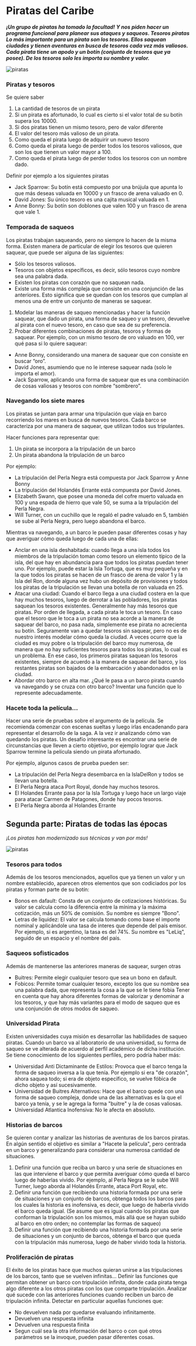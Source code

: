 # Piratas del Caribe

_**¡Un grupo de piratas ha tomado la facultad! Y nos piden hacer un programa funcional para planear sus ataques y saqueos.
Tesoros piratas
Lo más importante para un pirata son los tesoros. Ellos saquean ciudades y tienen aventuras en busca de tesoros cada vez más valiosos.
Cada pirata tiene un apodo y un botín (conjunto de tesoros que ya posee). De los tesoros solo les importa su nombre y valor.**_

![piratas](piratas1.jpg)

### Piratas y tesoros
Se quiere saber
1. La cantidad de tesoros de un pirata
2. Si un pirata es afortunado, lo cual es cierto si el valor total de su botín supera los 10000.
3. Si dos piratas tienen un mismo tesoro, pero de valor diferente
4. El valor del tesoro más valioso de un pirata.
5. Como queda el pirata luego de adquirir un nuevo tesoro
6. Como queda el pirata luego de perder todos los tesoros valiosos, que son los que tienen un valor mayor a 100.
7. Como queda el pirata luego de perder todos los tesoros con un nombre dado.

Definir por ejemplo a los siguientes piratas
* Jack Sparrow: Su botín está compuesto por una brújula que apunta lo que más deseas valuada en 10000 y un frasco de arena valuado en 0.
* David Jones: Su único tesoro es una cajita musical valuada en 1.
* Anne Bonny: Su botín son doblones que valen 100 y un frasco de arena que vale 1.

### Temporada de saqueos
Los piratas trabajan saqueando, pero no siempre lo hacen de la misma forma. Existen manera de particular de elegir los tesoros que quieren saquear, que puede ser alguna de las siguientes:
* Sólo los tesoros valiosos.
* Tesoros con objetos específicos, es decir, sólo tesoros cuyo nombre sea una palabra dada.
* Existen los piratas con corazón que no saquean nada.
* Existe una forma más compleja que consiste en una conjunción de las anteriores. Esto significa que se quedan con los tesoros que cumplan al menos una de entre un conjunto de maneras se saquear.
  
1. Modelar las maneras de saqueo mencionadas y hacer la función saquear, que dado un pirata, una forma de saqueo y un tesoro, devuelve al pirata con el nuevo tesoro, en caso que sea de su preferencia. 
2. Probar diferentes combinaciones de piratas, tesoros y formas de saquear. Por ejemplo, con un mismo tesoro de oro valuado en 100, ver qué pasa si lo quiere saquear:

* Anne Bonny, considerando una manera de saquear que con consiste en buscar “oro”.
* David Jones, asumiendo que no le interese saquear nada (solo le importa el amor).
* Jack Sparrow, aplicando una forma de saquear que es una combinación de cosas valiosas y tesoros con nombre “sombrero”.
 
### Navegando los siete mares
Los piratas se juntan para armar una tripulación que viaja en barco recorriendo los mares en busca de nuevos tesoros. Cada barco se caracteriza por una manera de saquear, que utilizan todos sus tripulantes.

Hacer funciones para representar que:
1. Un pirata se incorpora a la tripulación de un barco
2. Un pirata abandona la tripulación de un barco

Por ejemplo:
* La tripulación del Perla Negra está compuesta por Jack Sparrow y Anne Bonny
* La tripulación del Holandés Errante está compuesta por David Jones.
* Elizabeth Swann, que posee una moneda del cofre muerto valuada en 100 y una espada de hierro que vale 50, se suma a la tripulación del Perla Negra.  
* Will Turner, con un cuchillo que le regaló el padre valuado en 5, también se sube al Perla Negra, pero luego abandona el barco.

Mientras va navegando, a un barco le pueden pasar diferentes cosas y hay que averiguar cómo queda luego de cada una de ellas:
* Anclar en una isla deshabitada: cuando llega a una isla todos los miembros de la tripulación toman como tesoro un elemento típico de la isla, del que hay en abundancia para que todos los piratas puedan tener uno. Por ejemplo, puede estar la Isla Tortuga, que es muy pequeña y en la que todos los piratas se hacen de un frasco de arena de valor 1 y la Isla del Ron, donde alguna vez hubo un depósito de provisiones y todos los piratas de la tripulación se llevan una botella de ron valuada en 25. 
* Atacar una ciudad: Cuando el barco llega a una ciudad costera en la que hay muchos tesoros, luego de derrotar a las pobladores, los piratas saquean los tesoros existentes. Generalmente hay más tesoros que piratas. Por orden de llegada, a cada pirata le toca un tesoro. En caso que el tesoro que le toca a un pirata no sea acorde a la manera de saquear del barco, no pasa nada, simplemente ese pirata no acrecienta su botín. Seguramente van a quedar tesoros sin saquear, pero no es de nuestro interés modelar cómo queda la ciudad. 
A veces ocurre que la ciudad es muy pobre o la tripulación del barco muy numerosa, de manera que no hay suficientes tesoros para todos los piratas, lo cual es un problema. En ese caso, los primeros piratas saquean los tesoros existentes, siempre de acuerdo a la manera de saquear del barco, y los restantes piratas son bajados de la embarcación y abandonados en la ciudad.
* Abordar otro barco en alta mar. ¿Qué le pasa a un barco pirata cuando va navegando y se cruza con otro barco? Inventar una función que lo represente adecuadamente. 

### Hacete toda la película... 
Hacer una serie de pruebas sobre el argumento de la película. Se recomienda comenzar con escenas sueltas y luego irlas encadenando para representar el desarrollo de la saga.
A la vez ir analizando cómo van quedando los piratas.
Un desafío interesante es encontrar una serie de circunstancias que lleven a cierto objetivo, por ejemplo lograr que Jack Sparrow termine la película siendo un pirata afortunado.

Por ejemplo, algunos casos de prueba pueden ser:
* La tripulación del Perla Negra desembarca en la IslaDelRon y todos se llevan una botella.
* El Perla Negra ataca Port Royal, donde hay muchos tesoros.
* El Holandes Errante pasa por la Isla Tortuga y luego hace un largo viaje para atacar Carmen de Patagones, donde hay pocos tesoros.
* El Perla Negra aborda al Holandes Errante


## Segunda parte: Piratas de todas las épocas

*¡Los piratas han modernizado sus técnicas y van por más!*

![piratas](piratas2.jpg)

### Tesoros para todos 
Además de los tesoros mencionados, aquellos que ya tienen un valor y un nombre establecido, aparecen otros elementos que son codiciados por los piratas y forman parte de su botín:
* Bonos en dafault: Consta de un conjunto de cotizaciones históricas. Su valor se calcula como la diferencia entre la mínima y la máxima cotización, más un 50% de comisión. Su nombre es siempre "Bono".
* Letras de liquidez: El valor se calcula tomando como base el importe nominal y aplicándole una tasa de interes que depende del país emisor. Por ejemplo, si es argentino, la tasa es del 74%. Su nombre es "LeLiq", seguido de un espacio y el nombre del país.

### Saqueos sofisticados
Además de mantenerse las anteriores maneras de saquear, surgen otras
* Buitres: Permite elegir cualquier tesoro que sea un bono en dafault.
* Fobicos: Permite tomar cualquier tesoro, excepto los que su nombre sea una palabra dada, que representa la cosa a la que se le tiene fobia
Tener en cuenta que hay ahora diferentes formas de valorizar y denominar a los tesoros, y que hay más variantes para el modo de saqueo que es una conjunción de otros modos de saqueo.

### Universidad Pirata 
Existen universidades cuya misión es desarrollar las habilidades de saqueo piratas. Cuando un barco va al laboratorio de una universidad, su forma de saqueo se ve alterada de acuerdo al perfil académico de dicha institución. Se tiene conocimiento de los siguientes perfiles, pero podría haber más:
* Universidad Anti Dictaminante de Estilos: Provoca que el barco tenga la forma de saqueo inversa a la que tenía. Por ejemplo si era "de corazón", ahora saquea todo; si era de objeto específico, se vuelve fóbica de dicho objeto y así sucesivamente.
* Universidad de Buitres Alternativos: Hace que el barco quede con una forma de saqueo compleja, donde una de las alternativas es la que el barco ya tenía, y se le agrega la forma "buitre" y la de cosas valiosas. 
* Universidad Atlantica Inofensiva: No le afecta en absoluto.  

### Historias de barcos
Se quieren contar y analizar las historias de aventuras de los barcos piratas. En algún sentido el objetivo es similar a "Hacete la película", pero centrada en un barco y generalizando para considerar una numerosa cantidad de situaciones. 
1. Definir una función que reciba un barco y una serie de situaciones en las que interviene el barco y que permita averiguar cómo queda el barco luego de haberlas vivido. Por ejemplo, al Perla Negra se le sube Will Turner, luego aborda al Holandés Errante, ataca Port Royal, etc.  
2. Definir una función que recibiendo una historia formada por una serie de situaciones y un conjunto de barcos, obtenga todos los barcos para los cuales la historia es inofensiva, es decir, que luego de haberla vivido el barco queda igual. (Se asume  que es igual cuando los piratas que conforman la tripulación son los mismos, más allá que se hayan subido al barco en otro orden; no contemplar las formas de saqueo)
3. Definir una función que recibiendo una historia formada por una serie de situaciones y un conjunto de barcos, obtenga el barco que queda con la tripulación más numerosa, luego de haber vivido toda la historia. 

### Proliferación de piratas 
El éxito de los piratas hace que muchos quieran unirse a las tripulaciones de los barcos, tanto que se vuelven infinitas... 
Definir las funciones que permitan obtener un barco con tripulación infinita, donde cada pirata tenga algo diferente a los otros piratas con los que comparte tripulación. 
Analizar qué sucede con las anteriores funciones cuando reciben un barco de tripulación infinita. Detectar en particular aquellas funciones que:
* No devuelven nada por quedarse evaluando infinitamente. 
* Devuelven una respuesta infinita 
* Devuelven una respuesta finita 
* Segun cuál sea la otra información del barco o con qué otros parámetros se la invoque, pueden pasar diferentes cosas.

